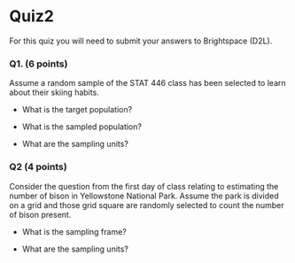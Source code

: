 # Quiz2

For this quiz you will need to submit your answers to Brightspace (D2L).

### Q1. (6 points)
Assume a random sample of the STAT 446 class has been selected to learn about their skiing habits. 

- What is the target population?

- What is the sampled population?

- What are the sampling units?



### Q2 (4 points)
Consider the question from the first day of class relating to estimating the number of bison in Yellowstone National Park. Assume the park is divided on a grid and those grid square are randomly selected to count the number of bison present.

- What is the sampling frame?

- What are the sampling units?

